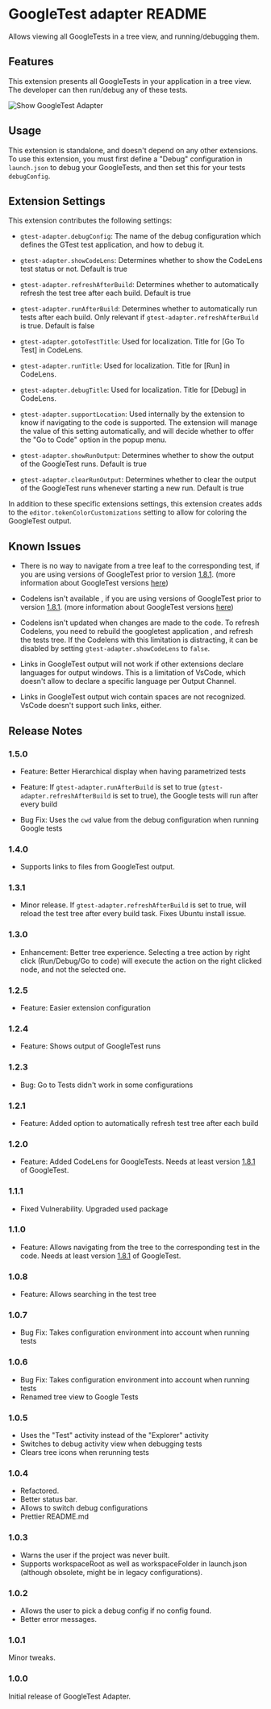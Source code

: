 # GoogleTest adapter README

Allows viewing all GoogleTests in a tree view, and running/debugging them.

## Features

This extension presents all GoogleTests in your application in a tree view. The developer can then run/debug any of these tests.

![Show GoogleTest Adapter](/images/Demo.gif)

## Usage

This extension is standalone, and doesn't depend on any other extensions. To use this extension, you must first define a "Debug" configuration in `launch.json` to debug your GoogleTests, and then set this for your tests `debugConfig`.  

## Extension Settings

This extension contributes the following settings:

* `gtest-adapter.debugConfig`: The name of the debug configuration which defines the GTest test application, and how to debug it.

* `gtest-adapter.showCodeLens`: Determines whether to show the CodeLens test status or not. Default is true

* `gtest-adapter.refreshAfterBuild`: Determines whether to automatically refresh the test tree after each build. Default is true

* `gtest-adapter.runAfterBuild`: Determines whether to automatically run tests after each build. Only relevant if `gtest-adapter.refreshAfterBuild` is true. Default is false

* `gtest-adapter.gotoTestTitle`: Used for localization. Title for [Go To Test] in CodeLens. 

* `gtest-adapter.runTitle`: Used for localization. Title for [Run] in CodeLens. 

* `gtest-adapter.debugTitle`: Used for localization. Title for [Debug] in CodeLens. 

* `gtest-adapter.supportLocation`: Used internally by the extension to know if navigating  to the code is supported. The extension will manage the value of this setting automatically, and will decide whether to offer the "Go to Code" option in the popup menu.

* `gtest-adapter.showRunOutput`: Determines whether to show the output of the GoogleTest runs. Default is true

* `gtest-adapter.clearRunOutput`: Determines whether to clear the output of the GoogleTest runs whenever starting a new run. Default is true

In addition to these specific extensions settings, this extension creates adds to the `editor.tokenColorCustomizations` setting to allow for coloring the GoogleTest output.

## Known Issues

* There is no way to navigate from a tree leaf to the corresponding test, if you are using versions of GoogleTest prior to version [1.8.1](https://github.com/google/googletest/tree/release-1.8.1). (more information about GoogleTest versions [here](/GoogleTestVersion.md))

* Codelens isn't available , if you are using versions of GoogleTest prior to version [1.8.1](https://github.com/google/googletest/tree/release-1.8.1). (more information about GoogleTest versions [here](/GoogleTestVersion.md))

* Codelens isn't updated when changes are made to the code. To refresh Codelens, you need to rebuild the googletest application , and refresh the tests tree. If the Codelens with this limitation is distracting, it can be disabled by setting `gtest-adapter.showCodeLens` to `false`.

* Links in GoogleTest output will not work if other extensions declare languages for output windows. This is a limitation of VsCode, which doesn't allow to declare a specific language per Output Channel.

* Links in GoogleTest output wich contain spaces are not recognized. VsCode doesn't support such links, either.

## Release Notes

### 1.5.0

* Feature: Better Hierarchical display when having parametrized tests

* Feature: If `gtest-adapter.runAfterBuild` is set to true (`gtest-adapter.refreshAfterBuild` is set to true), the Google tests will run after every build

* Bug Fix: Uses the `cwd` value from the debug configuration when running Google tests

### 1.4.0

* Supports links to files from GoogleTest output.

### 1.3.1

* Minor release. If `gtest-adapter.refreshAfterBuild` is set to true, will reload the test tree after every build task. Fixes Ubuntu install issue.

### 1.3.0

* Enhancement: Better tree experience. Selecting a tree action by right click (Run/Debug/Go to code) will execute the action on the right clicked node, and not the selected one.

### 1.2.5

* Feature: Easier extension configuration

### 1.2.4

* Feature: Shows output of GoogleTest runs

### 1.2.3

* Bug: Go to Tests didn't work in some configurations 

### 1.2.1

* Feature: Added option to automatically refresh test tree after each build

### 1.2.0

* Feature: Added CodeLens for GoogleTests. Needs at least version [1.8.1](https://github.com/google/googletest/tree/release-1.8.1) of GoogleTest.

### 1.1.1

* Fixed Vulnerability. Upgraded used package

### 1.1.0 

* Feature: Allows navigating from the tree to the corresponding test in the code. Needs at least version [1.8.1](https://github.com/google/googletest/tree/release-1.8.1) of GoogleTest.

### 1.0.8

* Feature: Allows searching in the test tree

### 1.0.7

* Bug Fix: Takes configuration environment into account when running tests

### 1.0.6

* Bug Fix: Takes configuration environment into account when running tests
* Renamed tree view to Google Tests

### 1.0.5

* Uses the "Test" activity instead of the "Explorer" activity
* Switches to debug activity view when debugging tests
* Clears tree icons when rerunning tests

### 1.0.4

* Refactored.
* Better status bar.
* Allows to switch debug configurations
* Prettier README.md

### 1.0.3

* Warns the user if the project was never built.
* Supports workspaceRoot as well as workspaceFolder in launch.json (although obsolete, might be in legacy configurations).

### 1.0.2

* Allows the user to pick a debug config if no config found.
* Better error messages.

### 1.0.1

Minor tweaks.

### 1.0.0

Initial release of GoogleTest Adapter.

